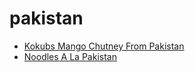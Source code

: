 # pakistan

 * [Kokubs Mango Chutney From Pakistan](../../index/k/kokubs-mango-chutney-from-pakistan.json)
 * [Noodles A La Pakistan](../../index/n/noodles-a-la-pakistan.json)

